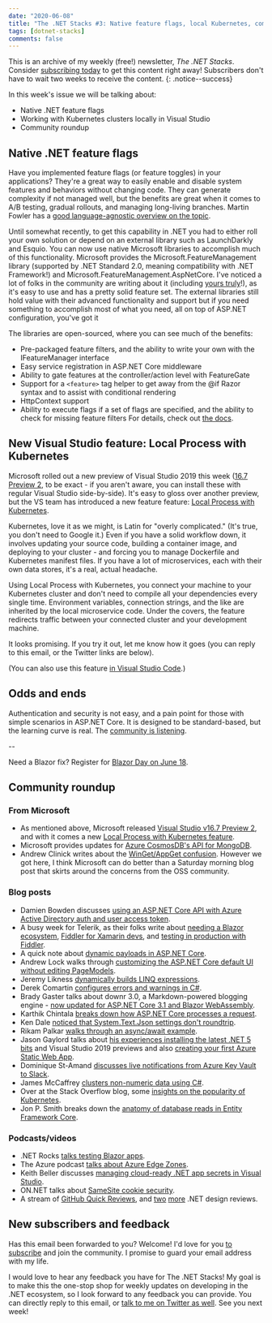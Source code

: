 ```yaml
---
date: "2020-06-08"
title: "The .NET Stacks #3: Native feature flags, local Kubernetes, community roundup!"
tags: [dotnet-stacks]
comments: false
---
```


This is an archive of my weekly (free!) newsletter, *The .NET Stacks*. Consider [subscribing today](https://dotnetstacks.com/register) to get this content right away! Subscribers don't have to wait two weeks to receive the content.
{: .notice--success}

In this week's issue we will be talking about:

- Native .NET feature flags
- Working with Kubernetes clusters locally in Visual Studio
- Community roundup

## Native .NET feature flags

Have you implemented feature flags (or feature toggles) in your applications? They're a great way to easily enable and disable system features and behaviors without changing code. They can generate complexity if not managed well, but the benefits are great when it comes to A/B testing, gradual rollouts, and managing long-living branches. Martin Fowler has a [good language-agnostic overview on the topic](https://martinfowler.com/articles/feature-toggles.html).

Until somewhat recently, to get this capability in .NET you had to either roll your own solution or depend on an external library such as LaunchDarkly and Esquio. You can now use native Microsoft libraries to accomplish much of this functionality. Microsoft provides the Microsoft.FeatureManagement library (supported by .NET Standard 2.0, meaning compatibility with .NET Framework!) and Microsoft.FeatureManagement.AspNetCore. I've noticed a lot of folks in the community are writing about it (including [yours truly](https://daveabrock.com/2020/06/07/custom-filters-in-core-flags.html)!), as it's easy to use and has a pretty solid feature set. The external libraries still hold value with their advanced functionality and support but if you need something to accomplish most of what you need, all on top of ASP.NET configuration, you've got it

The libraries are open-sourced, where you can see much of the benefits:

- Pre-packaged feature filters, and the ability to write your own with the IFeatureManager interface
- Easy service registration in ASP.NET Core middleware
- Ability to gate features at the controller/action level with FeatureGate
- Support for a `<feature>` tag helper to get away from the @if Razor syntax and to assist with conditional rendering
- HttpContext support
- Ability to execute flags if a set of flags are specified, and the ability to check for missing feature filters
For details, check out [the docs](https://docs.microsoft.com/azure/azure-app-configuration/quickstart-feature-flag-aspnet-core?tabs=core2x).

## New Visual Studio feature: Local Process with Kubernetes

Microsoft rolled out a new preview of Visual Studio 2019 this week ([16.7 Preview 2](https://devblogs.microsoft.com/visualstudio/visual-studio-2019-v16-7-preview-2/), to be exact - if you aren't aware, you can install these with regular Visual Studio side-by-side). It's easy to gloss over another preview, but the VS team has introduced a new feature feature: [Local Process with Kubernetes](https://devblogs.microsoft.com/visualstudio/introducing-local-process-with-kubernetes-for-visual-studio%E2%80%AF2019/).

Kubernetes, love it as we might, is Latin for "overly complicated." (It's true, you don't need to Google it.) Even if you have a solid workflow down, it involves updating your source code, building a container image, and deploying to your cluster - and forcing you to manage Dockerfile and Kubernetes manifest files. If you have a lot of microservices, each with their own data stores, it's a real, actual headache. 

Using Local Process with Kubernetes, you connect your machine to your Kubernetes cluster and don't need to compile all your dependencies every single time. Environment variables, connection strings, and the like are inherited by the local microservice code. Under the covers, the feature redirects traffic between your connected cluster and your development machine.

It looks promising. If you try it out, let me know how it goes (you can reply to this email, or the Twitter links are below).

(You can also use this feature [in Visual Studio Code](https://docs.microsoft.com/azure/dev-spaces/how-to/local-process-kubernetes-vs-code).)

## Odds and ends

Authentication and security is not easy, and a pain point for those with simple scenarios in ASP.NET Core. It is designed to be standard-based, but the learning curve is real. The [community is listening](https://twitter.com/HumanCompiler/status/1269042512997396480).

--

Need a Blazor fix? Register for [Blazor Day on June 18](https://blazorday.net/planning).

## Community roundup

### From Microsoft

- As mentioned above, Microsoft released [Visual Studio v16.7 Preview 2](https://devblogs.microsoft.com/visualstudio/visual-studio-2019-v16-7-preview-2/), and with it comes a new [Local Process with Kubernetes feature](https://devblogs.microsoft.com/visualstudio/introducing-local-process-with-kubernetes-for-visual-studio%E2%80%AF2019/).
- Microsoft provides updates for [Azure CosmosDB's API for MongoDB](https://devblogs.microsoft.com/cosmosdb/build-2020-recap-whats-new-in-azure-cosmos-dbs-api-for-mongodb/).
- Andrew Clinick writes about the [WinGet/AppGet confusion](https://devblogs.microsoft.com/commandline/winget-install-learning/). However we got here, I think Microsoft can do better than a Saturday morning blog post that skirts around the concerns from the OSS community.

### Blog posts

- Damien Bowden discusses [using an ASP.NET Core API with Azure Active Directory auth and user access token](https://damienbod.com/2020/05/29/login-and-use-asp-net-core-api-with-azure-ad-auth-and-user-access-tokens/).
- A busy week for Telerik, as their folks write about [needing a Blazor ecosystem](https://www.telerik.com/blogs/what-blazor-needs-an-ecosystem), [Fiddler for Xamarin devs](https://www.telerik.com/blogs/fiddler-for-xamarin-developers), and [testing in production with Fiddler](https://www.telerik.com/blogs/test-in-production-with-fiddler).
- A quick note about [dynamic payloads in ASP.NET Core](https://weblogs.asp.net/ricardoperes/dynamic-payloads-in-asp-net-core).
- Andrew Lock walks through [customizing the ASP.NET Core default UI without editing PageModels](https://andrewlock.net/customising-aspnetcore-identity-without-editing-the-pagemodel/).
- Jeremy Likness [dynamically builds LINQ expressions](https://blog.jeremylikness.com/blog/dynamically-build-linq-expressions/).
- Derek Comartin [configures errors and warnings in C#](https://codeopinion.com/configuring-errors-and-warnings-in-c/).
- Brady Gaster talks about downr 3.0, a Markdown-powered blogging engine - [now updated for ASP.NET Core 3.1 and Blazor WebAssembly](https://bradygaster.com/posts/introducing-downr-3).
- Karthik Chintala [breaks down how ASP.NET Core processes a request](https://coderethinked.com/how-does-asp-net-core-processes-a-request/).
- Ken Dale [noticed that System.Text.Json settings don't roundtrip](https://rimdev.io/default-system-text-json-settings-dont-roundtrip-serialize-deserialize-through-test-server/).
- Rikam Palkar [walks through an async/await example](https://www.c-sharpcorner.com/article/asynchronous-programming-with-async-await/).
- Jason Gaylord talks about [his experiences installing the latest .NET 5 bits](https://www.jasongaylord.com/blog/2020/06/04/dotnet-5-preview-4-and-visual-studio-2019) and Visual Studio 2019 previews and also [creating your first Azure Static Web App](https://www.jasongaylord.com/blog/2020/06/01/creating-your-first-azure-static-web-app).
- Dominique St-Amand [discusses live notifications from Azure Key Vault to Slack](https://www.domstamand.com/live-notifications-from-an-azure-keyvault-to-your-slack/).
- James McCaffrey [clusters non-numeric data using C#](https://visualstudiomagazine.com/articles/2020/06/03/clustering-non-numeric-data.aspx).
- Over at the Stack Overflow blog, some [insights on the popularity of Kubernetes](https://stackoverflow.blog/2020/05/29/why-kubernetes-getting-so-popular/).
- Jon P. Smith breaks down the [anatomy of database reads in Entity Framework Core](https://www.thereformedprogrammer.net/ef-core-in-depth-what-happens-when-ef-core-reads-from-the-database/).

### Podcasts/videos

- .NET Rocks [talks testing Blazor apps](https://www.dotnetrocks.com/default.aspx?ShowNum=1690).
- The Azure podcast [talks about Azure Edge Zones](http://azpodcast.azurewebsites.net/post/Episode-332-Azure-Edge-Zones).
- Keith Beller discusses [managing cloud-ready .NET app secrets in Visual Studio](https://devblogs.microsoft.com/premier-developer/managing-cloud-ready-net-app-secrets-in-visual-studio/).
- ON.NET talks about [SameSite cookie security](https://www.youtube.com/watch?v=HJ_cfB77454).
- A stream of [GitHub Quick Reviews](https://www.youtube.com/watch?v=VE3T-ckgZuI), and [two](https://www.youtube.com/watch?v=H3obznO9_uo) [more](https://www.youtube.com/watch?v=P1w3Tc7Oyqk) .NET design reviews.

## New subscribers and feedback

Has this email been forwarded to you? Welcome! I'd love for you [to subscribe](https://www.dotnetstacks.com/register) and join the community. I promise to guard your email address with my life.

I would love to hear any feedback you have for The .NET Stacks! My goal is to make this the one-stop shop for weekly updates on developing in the .NET ecosystem, so I look forward to any feedback you can provide. You can directly reply to this email, or [talk to me on Twitter as well](https://www.dotnetstacks.com/register). See you next week!
